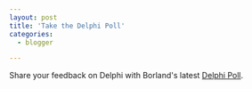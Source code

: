 ```yaml
---
layout: post
title: 'Take the Delphi Poll'
categories:
  - blogger

---
```


Share your feedback on Delphi with Borland's latest <a href="http://infopoll.net/live/surveys/s27784.htm">Delphi Poll</a>.
